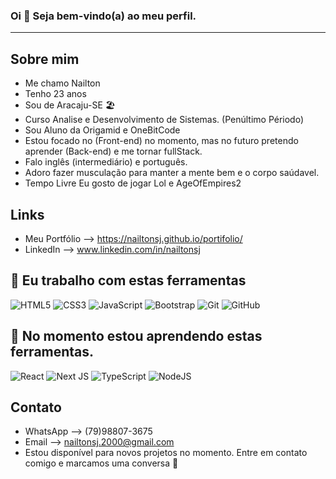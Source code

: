 ### Oi 👋 Seja bem-vindo(a) ao meu perfil.
---
## Sobre mim
- Me chamo Nailton
- Tenho 23 anos
- Sou de Aracaju-SE 🏖
- Curso Analise e Desenvolvimento de Sistemas. (Penúltimo Périodo)
- Sou Aluno da Origamid e OneBitCode
- Estou focado no (Front-end) no momento, mas no futuro pretendo aprender (Back-end) e me tornar fullStack.
- Falo inglês (intermediário) e português.
- Adoro fazer musculação para manter a mente bem e o corpo saúdavel.
- Tempo Livre Eu gosto de jogar Lol e AgeOfEmpires2

## Links
- Meu Portfólio --> https://nailtonsj.github.io/portifolio/
- LinkedIn --> www.linkedin.com/in/nailtonsj

## 🔭 Eu trabalho com estas ferramentas  
![HTML5](https://img.shields.io/badge/html5-%23E34F26.svg?style=for-the-badge&logo=html5&logoColor=white)
![CSS3](https://img.shields.io/badge/css3-%231572B6.svg?style=for-the-badge&logo=css3&logoColor=white)
![JavaScript](https://img.shields.io/badge/javascript-%23323330.svg?style=for-the-badge&logo=javascript&logoColor=%23F7DF1E)
![Bootstrap](https://img.shields.io/badge/bootstrap-%238511FA.svg?style=for-the-badge&logo=bootstrap&logoColor=white)
![Git](https://img.shields.io/badge/git-%23F05033.svg?style=for-the-badge&logo=git&logoColor=white)
![GitHub](https://img.shields.io/badge/github-%23121011.svg?style=for-the-badge&logo=github&logoColor=white)

## 🌱 No momento estou aprendendo estas ferramentas.  
![React](https://img.shields.io/badge/react-%2320232a.svg?style=for-the-badge&logo=react&logoColor=%2361DAFB)
![Next JS](https://img.shields.io/badge/Next-black?style=for-the-badge&logo=next.js&logoColor=white)
![TypeScript](https://img.shields.io/badge/typescript-%23007ACC.svg?style=for-the-badge&logo=typescript&logoColor=white)
![NodeJS](https://img.shields.io/badge/node.js-6DA55F?style=for-the-badge&logo=node.js&logoColor=white)


## Contato
- WhatsApp --> (79)98807-3675
- Email --> nailtonsj.2000@gmail.com
- Estou disponível para novos projetos no momento. Entre em contato comigo e marcamos uma conversa 👋

<!--
**nailtonsj/nailtonsj** is a ✨ _special_ ✨ repository because its `README.md` (this file) appears on your GitHub profile.

Here are some ideas to get you started:

- 🔭 I’m currently working on ...
- 🌱 I’m currently learning ...
- 👯 I’m looking to collaborate on ...
- 🤔 I’m looking for help with ...
- 💬 Ask me about ...
- 📫 How to reach me: ...
- 😄 Pronouns: ...
- ⚡ Fun fact: ...
-->

